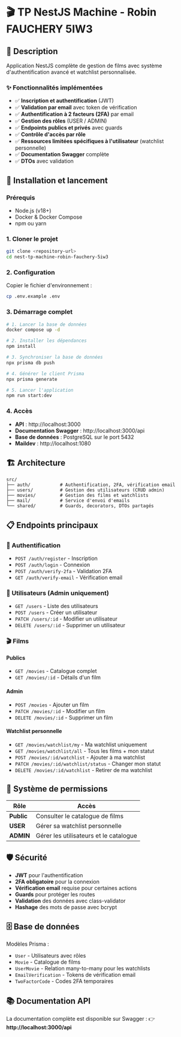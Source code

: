 # 🎬 TP NestJS Machine - Robin FAUCHERY 5IW3

## 📝 Description

Application NestJS complète de gestion de films avec système d'authentification avancé et watchlist personnalisée.

### ✨ Fonctionnalités implémentées

- ✅ **Inscription et authentification** (JWT)
- ✅ **Validation par email** avec token de vérification
- ✅ **Authentification à 2 facteurs (2FA)** par email
- ✅ **Gestion des rôles** (USER / ADMIN)
- ✅ **Endpoints publics et privés** avec guards
- ✅ **Contrôle d'accès par rôle**
- ✅ **Ressources limitées spécifiques à l'utilisateur** (watchlist personnelle)
- ✅ **Documentation Swagger** complète
- ✅ **DTOs** avec validation

## 🚀 Installation et lancement

### Prérequis
- Node.js (v18+)
- Docker & Docker Compose
- npm ou yarn

### 1. Cloner le projet
```bash
git clone <repository-url>
cd nest-tp-machine-robin-fauchery-5iw3
```

### 2. Configuration
Copier le fichier d'environnement :
```bash
cp .env.example .env
```

### 3. Démarrage complet
```bash
# 1. Lancer la base de données
docker compose up -d

# 2. Installer les dépendances
npm install

# 3. Synchroniser la base de données
npx prisma db push

# 4. Générer le client Prisma
npx prisma generate

# 5. Lancer l'application
npm run start:dev
```

### 4. Accès
- **API** : http://localhost:3000
- **Documentation Swagger** : http://localhost:3000/api
- **Base de données** : PostgreSQL sur le port 5432
- **Maildev** : http://localhost:1080

## 🏗️ Architecture

```
src/
├── auth/           # Authentification, 2FA, vérification email
├── users/          # Gestion des utilisateurs (CRUD admin)
├── movies/         # Gestion des films et watchlists
├── mail/           # Service d'envoi d'emails
└── shared/         # Guards, decorators, DTOs partagés
```

## 📋 Endpoints principaux

### 🔐 Authentification
- `POST /auth/register` - Inscription
- `POST /auth/login` - Connexion
- `POST /auth/verify-2fa` - Validation 2FA
- `GET /auth/verify-email` - Vérification email

### 👥 Utilisateurs (Admin uniquement)
- `GET /users` - Liste des utilisateurs
- `POST /users` - Créer un utilisateur
- `PATCH /users/:id` - Modifier un utilisateur
- `DELETE /users/:id` - Supprimer un utilisateur

### 🎬 Films
#### Publics
- `GET /movies` - Catalogue complet
- `GET /movies/:id` - Détails d'un film

#### Admin
- `POST /movies` - Ajouter un film
- `PATCH /movies/:id` - Modifier un film
- `DELETE /movies/:id` - Supprimer un film

#### Watchlist personnelle
- `GET /movies/watchlist/my` - Ma watchlist uniquement
- `GET /movies/watchlist/all` - Tous les films + mon statut
- `POST /movies/:id/watchlist` - Ajouter à ma watchlist
- `PATCH /movies/:id/watchlist/status` - Changer mon statut
- `DELETE /movies/:id/watchlist` - Retirer de ma watchlist

## 🔑 Système de permissions

| Rôle | Accès |
|------|-------|
| **Public** | Consulter le catalogue de films |
| **USER** | Gérer sa watchlist personnelle |
| **ADMIN** | Gérer les utilisateurs et le catalogue |

## 🛡️ Sécurité

- **JWT** pour l'authentification
- **2FA obligatoire** pour la connexion
- **Vérification email** requise pour certaines actions
- **Guards** pour protéger les routes
- **Validation** des données avec class-validator
- **Hashage** des mots de passe avec bcrypt

## 🗄️ Base de données

Modèles Prisma :
- `User` - Utilisateurs avec rôles
- `Movie` - Catalogue de films
- `UserMovie` - Relation many-to-many pour les watchlists
- `EmailVerification` - Tokens de vérification email
- `TwoFactorCode` - Codes 2FA temporaires

## 📚 Documentation API

La documentation complète est disponible sur Swagger :
👉 **http://localhost:3000/api**

